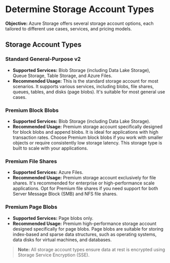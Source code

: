 # Determine Storage Account Types

**Objective:** Azure Storage offers several storage account options, each tailored to different use cases, services, and pricing models.

## Storage Account Types

### Standard General-Purpose v2

- **Supported Services:** Blob Storage (including Data Lake Storage), Queue Storage, Table Storage, and Azure Files.
- **Recommended Usage:** This is the standard storage account for most scenarios. It supports various services, including blobs, file shares, queues, tables, and disks (page blobs). It's suitable for most general use cases.

### Premium Block Blobs

- **Supported Services:** Blob Storage (including Data Lake Storage).
- **Recommended Usage:** Premium storage account specifically designed for block blobs and append blobs. It is ideal for applications with high transaction rates. Choose Premium block blobs if you work with smaller objects or require consistently low storage latency. This storage type is built to scale with your applications.

### Premium File Shares

- **Supported Services:** Azure Files.
- **Recommended Usage:** Premium storage account exclusively for file shares. It's recommended for enterprise or high-performance scale applications. Opt for Premium file shares if you need support for both Server Message Block (SMB) and NFS file shares.

### Premium Page Blobs

- **Supported Services:** Page blobs only.
- **Recommended Usage:** Premium high-performance storage account designed specifically for page blobs. Page blobs are suitable for storing index-based and sparse data structures, such as operating systems, data disks for virtual machines, and databases.

> **Note:** All storage account types ensure data at rest is encrypted using Storage Service Encryption (SSE).
